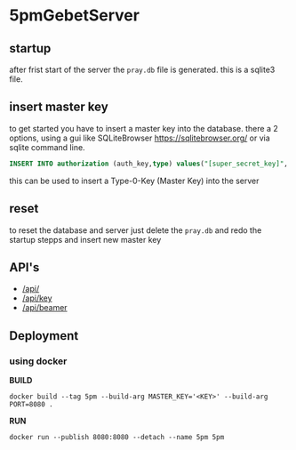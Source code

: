 # 5pmGebetServer

## startup
after frist start of the server the `pray.db` file is generated. this is a sqlite3 file.

## insert master key
to get started you have to insert a master key into the database. there a 2 options, using a gui like SQLiteBrowser <https://sqlitebrowser.org/> or via sqlite command line.
```sql
INSERT INTO authorization (auth_key,type) values("[super_secret_key]", 0)
```
this can be used to insert a Type-0-Key (Master Key) into the server

## reset
to reset the database and server just delete the `pray.db` and redo the startup stepps and insert new master key


## API's
* [/api/](doc/api_.md)
* [/api/key](doc/api_key.md)
* [/api/beamer](doc/api_beamer.md)

## Deployment
### using docker
**BUILD**
```shell script
docker build --tag 5pm --build-arg MASTER_KEY='<KEY>' --build-arg PORT=8080 .
```

**RUN**
```shell script
docker run --publish 8080:8080 --detach --name 5pm 5pm
```
